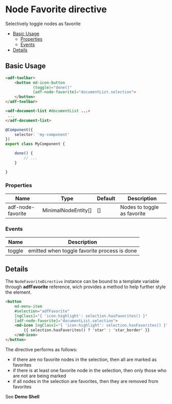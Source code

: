 # Node Favorite directive

Selectively toggle nodes as favorite

<!-- markdown-toc start - Don't edit this section.  npm run toc to generate it-->

<!-- toc -->

- [Basic Usage](#basic-usage)
  * [Properties](#properties)
  * [Events](#events)
- [Details](#details)

<!-- tocstop -->

<!-- markdown-toc end -->

## Basic Usage

```html
<adf-toolbar>
    <button md-icon-button
            (toggle)="done()"
            [adf-node-favorite]="documentList.selection">
    </button>
</adf-toolbar>

<adf-document-list #documentList ...>
 ...
</adf-document-list>
```

```ts
@Component({
    selector: 'my-component'
})
export class MyComponent {

    done() {
        // ...
    }

}
```

### Properties

| Name              | Type                | Default | Description                 |
| ----------------- | ------------------- | ------- | --------------------------- |
| adf-node-favorite | MinimalNodeEntity[] | []      | Nodes to toggle as favorite |

### Events

| Name                      | Description                                  |
| ------------------------- | -------------------------------------------- |
| toggle                    | emitted when toggle favorite process is done |

## Details

The `NodeFavoriteDirective` instance can be bound to a template variable through **adfFavorite** reference,
wich provides a method to help further style the element.

```html
<button
    md-menu-item
    #selection="adfFavorite"
    [ngClass]="{ 'icon-highlight': selection.hasFavorites() }"
    [adf-node-favorite]="documentList.selection">
    <md-icon [ngClass]="{ 'icon-highlight': selection.hasFavorites() }">
        {{ selection.hasFavorites() ? 'star' : 'star_border' }}
    </md-icon>
</button>
```

The directive performs as follows:

- if there are no favorite nodes in the selection, then all are marked as favorites
- if there is at least one favorite node in the selection, then only those who are not
  are being marked
- if all nodes in the selection are favorites, then they are removed from favorites


See **Demo Shell**
